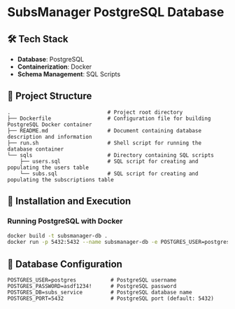 # **SubsManager PostgreSQL Database**

## 🛠 **Tech Stack**

- **Database**: PostgreSQL
- **Containerization**: Docker
- **Schema Management**: SQL Scripts

## 📂 **Project Structure**

```
.                               # Project root directory
├── Dockerfile                  # Configuration file for building PostgreSQL Docker container
├── README.md                   # Document containing database description and information
├── run.sh                      # Shell script for running the database container
└── sqls                        # Directory containing SQL scripts
    ├── users.sql               # SQL script for creating and populating the users table
    └── subs.sql                # SQL script for creating and populating the subscriptions table
```  

## 🚀 **Installation and Execution**

### **Running PostgreSQL with Docker**
```bash
docker build -t subsmanager-db .
docker run -p 5432:5432 --name subsmanager-db -e POSTGRES_USER=postgres -e POSTGRES_PASSWORD=asdf1234! -d subsmanager-db
```

## 🔑 **Database Configuration**
```env
POSTGRES_USER=postgres           # PostgreSQL username
POSTGRES_PASSWORD=asdf1234!      # PostgreSQL password
POSTGRES_DB=subs_service         # PostgreSQL database name
POSTGRES_PORT=5432               # PostgreSQL port (default: 5432)
```
